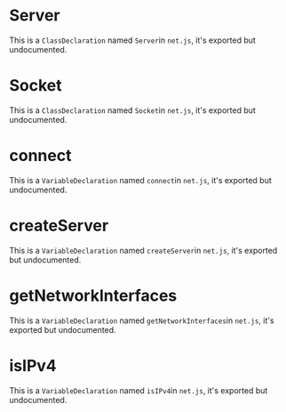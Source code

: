 
# Server

This is a `ClassDeclaration` named `Server`in `net.js`, it's exported but undocumented.



# Socket

This is a `ClassDeclaration` named `Socket`in `net.js`, it's exported but undocumented.



# connect

This is a `VariableDeclaration` named `connect`in `net.js`, it's exported but undocumented.



# createServer

This is a `VariableDeclaration` named `createServer`in `net.js`, it's exported but undocumented.



# getNetworkInterfaces

This is a `VariableDeclaration` named `getNetworkInterfaces`in `net.js`, it's exported but undocumented.



# isIPv4

This is a `VariableDeclaration` named `isIPv4`in `net.js`, it's exported but undocumented.


